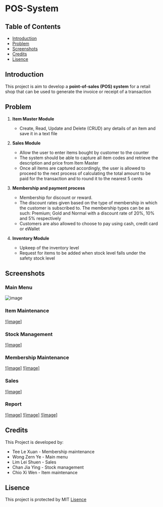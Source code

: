 # POS-System

## Table of Contents
- [Introduction](#Introduction)
- [Problem](#Problem)
- [Screenshots](#Screenshots)
- [Credits](#Credits)
- [Lisence](#Lisence)

## Introduction
This project is aim to develop a **point-of-sales (POS) system** for a retail shop that can be used to generate the invoice or receipt of a transaction

## Problem
1.	**Item Master Module**
    - Create, Read, Update and Delete (CRUD) any details of an item and save it in a text file
     
2. **Sales Module**
   - Allow the user to enter items bought by customer to the counter
   - The system should be able to capture all item codes and retrieve the description and price from Item Master
   - Once all items are captured accordingly, the user is allowed to proceed to the next process of calculating the total amount to be paid for the transaction and to round it to the nearest 5 cents
     
3. **Membership and payment process**
    - Membership for discount or reward.
    - The discount rates given based on the type of membership in which the customer is subscribed to. The membership types can be as such: Premium; Gold and Normal with a discount rate of 20%, 10% and 5% respectively
    - Customers are also allowed to choose to pay using cash, credit card or eWallet

4. **Inventory Module**
    - Upkeep of the inventory level
    - Request for items to be added when stock level falls under the safety stock level
      
## Screenshots
### Main Menu
![image](https://github.com/user-attachments/assets/ce99f139-cf7a-41e5-89bc-e99486a62159)

### Item Maintenance 
[![image]](https://github.com/user-attachments/assets/ed83d7aa-e5b2-45c1-a957-6fa6e04adcf6)

### Stock Management 
[![image]](https://github.com/user-attachments/assets/527982c3-dfa6-4b6d-b5e0-77639ef963da)

### Membership Maintenance 
[![image]](https://github.com/user-attachments/assets/6a726564-0a68-4271-9cb8-4869e21c0623)
[![image]](https://github.com/user-attachments/assets/5ae0a724-df2e-44e8-8b4c-27a25c6ffc59)

### Sales
[![image]](https://github.com/user-attachments/assets/bdc8b9d4-15f5-4908-b84d-d3592568d94b)

### Report
[![image]](https://github.com/user-attachments/assets/0133e9d2-8048-4f2a-8350-100aae94b8ab)
[![image]](https://github.com/user-attachments/assets/c2288381-b397-4f1f-9a48-4d315f0f3b7f)
[![image]](https://github.com/user-attachments/assets/7c365a5f-b070-4ae8-b14c-f601055ecee9)

## Credits
This Project is developed by:
- Tee Le Xuan - Membership maintenance
- Wong Zern Ye - Main menu
- Lim Lei Shuen - Sales
- Chan Jia Ying - Stock management
- Chio Xi Wen - Item maintenance

## Lisence
This project is protected by MIT [Lisence](LICENSE)
